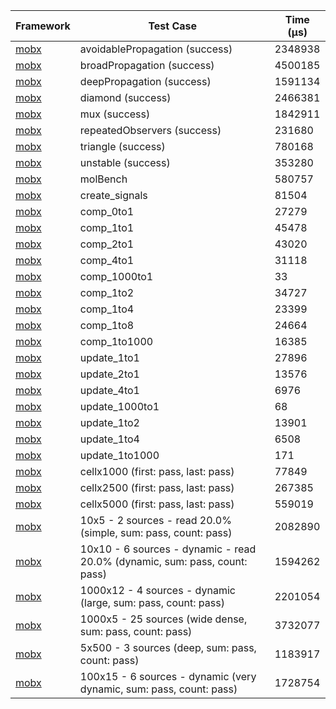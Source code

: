 | Framework | Test Case | Time (μs) |
| --- | --- | --- |
| [mobx](https://github.com/mobxjs/mobx.dart) | avoidablePropagation (success) | 2348938 |
| [mobx](https://github.com/mobxjs/mobx.dart) | broadPropagation (success) | 4500185 |
| [mobx](https://github.com/mobxjs/mobx.dart) | deepPropagation (success) | 1591134 |
| [mobx](https://github.com/mobxjs/mobx.dart) | diamond (success) | 2466381 |
| [mobx](https://github.com/mobxjs/mobx.dart) | mux (success) | 1842911 |
| [mobx](https://github.com/mobxjs/mobx.dart) | repeatedObservers (success) | 231680 |
| [mobx](https://github.com/mobxjs/mobx.dart) | triangle (success) | 780168 |
| [mobx](https://github.com/mobxjs/mobx.dart) | unstable (success) | 353280 |
| [mobx](https://github.com/mobxjs/mobx.dart) | molBench | 580757 |
| [mobx](https://github.com/mobxjs/mobx.dart) | create_signals | 81504 |
| [mobx](https://github.com/mobxjs/mobx.dart) | comp_0to1 | 27279 |
| [mobx](https://github.com/mobxjs/mobx.dart) | comp_1to1 | 45478 |
| [mobx](https://github.com/mobxjs/mobx.dart) | comp_2to1 | 43020 |
| [mobx](https://github.com/mobxjs/mobx.dart) | comp_4to1 | 31118 |
| [mobx](https://github.com/mobxjs/mobx.dart) | comp_1000to1 | 33 |
| [mobx](https://github.com/mobxjs/mobx.dart) | comp_1to2 | 34727 |
| [mobx](https://github.com/mobxjs/mobx.dart) | comp_1to4 | 23399 |
| [mobx](https://github.com/mobxjs/mobx.dart) | comp_1to8 | 24664 |
| [mobx](https://github.com/mobxjs/mobx.dart) | comp_1to1000 | 16385 |
| [mobx](https://github.com/mobxjs/mobx.dart) | update_1to1 | 27896 |
| [mobx](https://github.com/mobxjs/mobx.dart) | update_2to1 | 13576 |
| [mobx](https://github.com/mobxjs/mobx.dart) | update_4to1 | 6976 |
| [mobx](https://github.com/mobxjs/mobx.dart) | update_1000to1 | 68 |
| [mobx](https://github.com/mobxjs/mobx.dart) | update_1to2 | 13901 |
| [mobx](https://github.com/mobxjs/mobx.dart) | update_1to4 | 6508 |
| [mobx](https://github.com/mobxjs/mobx.dart) | update_1to1000 | 171 |
| [mobx](https://github.com/mobxjs/mobx.dart) | cellx1000 (first: pass, last: pass) | 77849 |
| [mobx](https://github.com/mobxjs/mobx.dart) | cellx2500 (first: pass, last: pass) | 267385 |
| [mobx](https://github.com/mobxjs/mobx.dart) | cellx5000 (first: pass, last: pass) | 559019 |
| [mobx](https://github.com/mobxjs/mobx.dart) | 10x5 - 2 sources - read 20.0% (simple, sum: pass, count: pass) | 2082890 |
| [mobx](https://github.com/mobxjs/mobx.dart) | 10x10 - 6 sources - dynamic - read 20.0% (dynamic, sum: pass, count: pass) | 1594262 |
| [mobx](https://github.com/mobxjs/mobx.dart) | 1000x12 - 4 sources - dynamic (large, sum: pass, count: pass) | 2201054 |
| [mobx](https://github.com/mobxjs/mobx.dart) | 1000x5 - 25 sources (wide dense, sum: pass, count: pass) | 3732077 |
| [mobx](https://github.com/mobxjs/mobx.dart) | 5x500 - 3 sources (deep, sum: pass, count: pass) | 1183917 |
| [mobx](https://github.com/mobxjs/mobx.dart) | 100x15 - 6 sources - dynamic (very dynamic, sum: pass, count: pass) | 1728754 |
